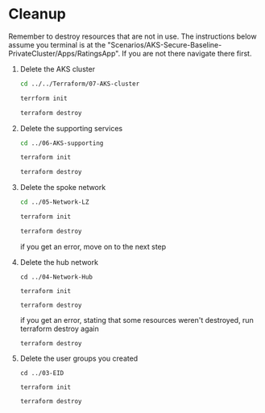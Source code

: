 # Cleanup

Remember to destroy resources that are not in use. The instructions below assume you terminal is at the "Scenarios/AKS-Secure-Baseline-PrivateCluster/Apps/RatingsApp". If you are not there navigate there first.

1. Delete the AKS cluster

   ```bash
   cd ../../Terraform/07-AKS-cluster 
   ```

   ```bash
   terrform init
   ```

   ```bash
   terraform destroy
   ```

2. Delete the supporting services

   ```bash
   cd ../06-AKS-supporting
   ```

   ```bash
   terraform init
   ```

   ```bash
   terraform destroy
   ```

   

3. Delete the spoke network

   ```bash
   cd ../05-Network-LZ
   ```

   ```bash
   terraform init
   ```

   ```bash
   terraform destroy
   ```

   if you get an error, move on to the next step

4. Delete the hub network

   ```
   cd ../04-Network-Hub
   ```

   ```
   terraform init
   ```

   ```
   terraform destroy
   ```

   if you get an error, stating that some resources weren't destroyed, run terraform destroy again

   ```
   terraform destroy
   ```

5. Delete the user groups you created

   ```
   cd ../03-EID
   ```

   ```
   terraform init
   ```

   ```
   terraform destroy
   ```

   